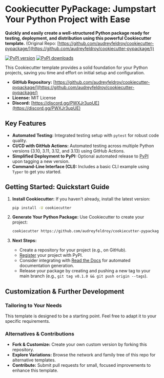 # Cookiecutter PyPackage: Jumpstart Your Python Project with Ease

**Quickly and easily create a well-structured Python package ready for testing, deployment, and distribution using this powerful Cookiecutter template.**  (Original Repo: [https://github.com/audreyfeldroy/cookiecutter-pypackage/](https://github.com/audreyfeldroy/cookiecutter-pypackage/))

[![PyPI version](https://img.shields.io/pypi/v/cookiecutter-pypackage.svg)](https://pypi.python.org/pypi/cookiecutter-pypackage)
[![PyPI downloads](https://img.shields.io/pypi/dm/cookiecutter-pypackage.svg)](https://pypi.python.org/pypi/cookiecutter-pypackage)

This Cookiecutter template provides a solid foundation for your Python projects, saving you time and effort on initial setup and configuration.

*   **GitHub Repository:** [https://github.com/audreyfeldroy/cookiecutter-pypackage/](https://github.com/audreyfeldroy/cookiecutter-pypackage/)
*   **License:** MIT License
*   **Discord:** [https://discord.gg/PWXJr3upUE](https://discord.gg/PWXJr3upUE)

## Key Features

*   **Automated Testing:** Integrated testing setup with `pytest` for robust code quality.
*   **CI/CD with GitHub Actions:** Automated testing across multiple Python versions (3.10, 3.11, 3.12, and 3.13) using GitHub Actions.
*   **Simplified Deployment to PyPI:**  Optional automated release to [PyPI](https://pypi.python.org/pypi) upon tagging a new version.
*   **Command-Line Interface (CLI):**  Includes a basic CLI example using `Typer` to get you started.

## Getting Started: Quickstart Guide

1.  **Install Cookiecutter:** If you haven't already, install the latest version:

    ```bash
    pip install -U cookiecutter
    ```

2.  **Generate Your Python Package:** Use Cookiecutter to create your project:

    ```bash
    cookiecutter https://github.com/audreyfeldroy/cookiecutter-pypackage.git
    ```

3.  **Next Steps:**

    *   Create a repository for your project (e.g., on GitHub).
    *   [Register](https://packaging.python.org/tutorials/packaging-projects/#uploading-the-distribution-archives) your project with PyPI.
    *   Consider integrating with [Read the Docs](https://readthedocs.io/) for automated documentation generation.
    *   Release your package by creating and pushing a new tag to your main branch (e.g., `git tag v0.1.0 && git push origin --tags`).

## Customization & Further Development

### Tailoring to Your Needs

This template is designed to be a starting point.  Feel free to adapt it to your specific requirements.

### Alternatives & Contributions

*   **Fork & Customize:**  Create your own custom version by forking this repository.
*   **Explore Variations:**  Browse the network and family tree of this repo for alternative templates.
*   **Contribute:**  Submit pull requests for small, focused improvements to enhance this template.